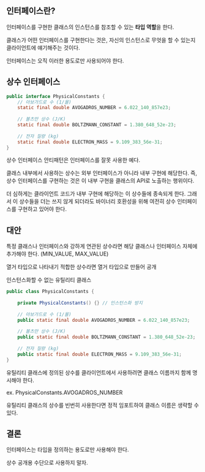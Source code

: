 ## 인터페이스란?

인터페이스를 구현한 클래스의 인스턴스를 참조할 수 있는 **타입 역할**을 한다.

클래스가 어떤 인터페이스를 구현한다는 것은, 자신의 인스턴스로 무엇을 할 수 있는지 클라이언트에 얘기해주는 것이다.

인터페이스는 오직 이러한 용도로만 사용되어야 한다.

## 상수 인터페이스

```java
public interface PhysicalConstants {
	// 아보가드로 수 (1/몰)
	static final double AVOGADROS_NUMBER = 6.022_140_857e23;
	
	// 볼츠만 상수 (J/K)
	static final double BOLTZMANN_CONSTANT = 1.380_648_52e-23;
	
	// 전자 질량 (kg)
	static final double ELECTRON_MASS = 9.109_383_56e-31;
}
```

상수 인터페이스 안티패턴은 인터페이스를 잘못 사용한 예다.

클래스 내부에서 사용하는 상수는 외부 인터페이스가 아니라 내부 구현에 해당한다. 즉, 상수 인터페이스를 구현하는 것은 이 내부 구현을 클래스의 API로 노출하는 행위이다.

더 심하게는 클라이언트 코드가 내부 구현에 해당하는 이 상수들에 종속되게 한다. 그래서 이 상수들을 더는 쓰지 않게 되더라도 바이너리 호환성을 위해 여전히 상수 인터페이스를 구현하고 있어야 한다.

## 대안

특정 클래스나 인터페이스와 강하게 연관된 상수라면 해당 클래스나 인터페이스 자체에 추가해야 한다. (MIN_VALUE, MAX_VALUE)

열거 타입으로 나타내기 적합한 상수라면 열거 타입으로 만들어 공개

인스턴스화할 수 없는 유틸리티 클래스

```java
public class PhysicalConstants {
	
	private PhysicalConstants() {} // 인스턴스화 방지
	
	// 아보가드로 수 (1/몰)
	public static final double AVOGADROS_NUMBER = 6.022_140_857e23;
	
	// 볼츠만 상수 (J/K)
	public static final double BOLTZMANN_CONSTANT = 1.380_648_52e-23;
	
	// 전자 질량 (kg)
	public static final double ELECTRON_MASS = 9.109_383_56e-31;
}
```

유틸리티 클래스에 정의된 상수를 클라이언트에서 사용하려면 클래스 이름까지 함께 명시해야 한다.

ex. PhysicalConstants.AVOGADROS_NUMBER

유틸리티 클래스의 상수를 빈번히 사용한다면 정적 임포트하여 클래스 이름은 생략할 수 있다.

## 결론

인터페이스는 타입을 정의하는 용도로만 사용해야 한다.

상수 공개용 수단으로 사용하지 말자.